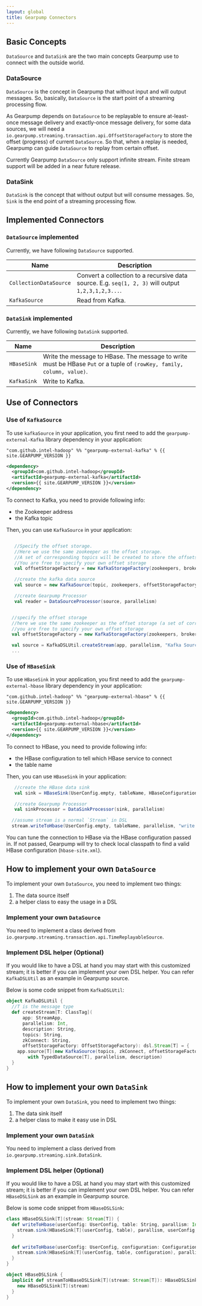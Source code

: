 ```yaml
---
layout: global
title: Gearpump Connectors
---
```


## Basic Concepts
`DataSource` and `DataSink` are the two main concepts Gearpump use to connect with the outside world.

### DataSource
`DataSource` is the concept in Gearpump that without input and will output messages. So, basically, `DataSource` is the start point of a streaming processing flow.

As Gearpump depends on `DataSource` to be replayable to ensure at-least-once message delivery and exactly-once message delivery, for some data sources, we will need a `io.gearpump.streaming.transaction.api.OffsetStorageFactory` to store the offset (progress) of current `DataSource`. So that, when a replay is needed, Gearpump can guide `DataSource` to replay from certain offset.

Currently Gearpump `DataSource` only support infinite stream. Finite stream support will be added in a near future release.

### DataSink
`DataSink` is the concept that without output but will consume messages. So, `Sink` is the end point of a streaming processing flow.

## Implemented Connectors

### `DataSource` implemented
Currently, we have following `DataSource` supported.

Name | Description
-----| ----------
`CollectionDataSource` | Convert a collection to a recursive data source. E.g. `seq(1, 2, 3)` will output `1,2,3,1,2,3...`.
`KafkaSource` | Read from Kafka.

### `DataSink` implemented
Currently, we have following `DataSink` supported.

Name | Description
-----| ----------
`HBaseSink` | Write the message to HBase. The message to write must be HBase `Put` or a tuple of `(rowKey, family, column, value)`.
`KafkaSink` | Write to Kafka.


## Use of Connectors

### Use of `KafkaSource`
To use `kafkaSource` in your application, you first need to add the `gearpump-external-Kafka` library dependency in your application:

```
"com.github.intel-hadoop" %% "gearpump-external-kafka" % {{ site.GEARPUMP_VERSION }}
```

```xml
<dependency>
  <groupId>com.github.intel-hadoop</groupId>
  <artifactId>gearpump-external-kafka</artifactId>
  <version>{{ site.GEARPUMP_VERSION }}</version>
</dependency>
```

To connect to Kafka, you need to provide following info:
 - the Zookeeper address
 - the Kafka topic

Then, you can use `KafkaSource` in your application:

```scala

   //Specify the offset storage.
   //Here we use the same zookeeper as the offset storage.
   //A set of corresponding topics will be created to store the offsets.
   //You are free to specify your own offset storage
   val offsetStorageFactory = new KafkaStorageFactory(zookeepers, brokers)

   //create the kafka data source
   val source = new KafkaSource(topic, zookeepers, offsetStorageFactory)

   //create Gearpump Processor
   val reader = DataSourceProcessor(source, parallelism)
```

```scala

  //specify the offset storage
  //here we use the same zookeeper as the offset storage (a set of corresponding topics will be created to store the offsets)
  //you are free to specify your own offset storage
  val offsetStorageFactory = new KafkaStorageFactory(zookeepers, brokers)

  val source = KafkaDSLUtil.createStream(app, parallelism, "Kafka Source", topics, zookeepers, offsetStorageFactory)
  ...
```

### Use of `HBaseSink`

To use `HBaseSink` in your application, you first need to add the `gearpump-external-hbase` library dependency in your application:


```
"com.github.intel-hadoop" %% "gearpump-external-hbase" % {{ site.GEARPUMP_VERSION }}
```

```xml
<dependency>
  <groupId>com.github.intel-hadoop</groupId>
  <artifactId>gearpump-external-hbase</artifactId>
  <version>{{ site.GEARPUMP_VERSION }}</version>
</dependency>
```


To connect to HBase, you need to provide following info:
 - the HBase configuration to tell which HBase service to connect
 - the table name

Then, you can use `HBaseSink` in your application:

```scala
   //create the HBase data sink
   val sink = HBaseSink(UserConfig.empty, tableName, HBaseConfiguration.create())

   //create Gearpump Processor
   val sinkProcessor = DataSinkProcessor(sink, parallelism)
```

```scala
  //assume stream is a normal `Stream` in DSL
  stream.writeToHbase(UserConfig.empty, tableName, parallelism, "write to HBase")
```

You can tune the connection to HBase via the HBase configuration passed in. If not passed, Gearpump will try to check local classpath to find a valid HBase configuration (`hbase-site.xml`).

## How to implement your own `DataSource`

To implement your own `DataSource`, you need to implement two things:

1. The data source itself
2. a helper class to easy the usage in a DSL

### Implement your own `DataSource`
You need to implement a class derived from `io.gearpump.streaming.transaction.api.TimeReplayableSource`.

### Implement DSL helper (Optional)
If you would like to have a DSL at hand you may start with this customized stream; it is better if you can implement your own DSL helper.
You can refer `KafkaDSLUtil` as an example in Gearpump source.

Below is some code snippet from `KafkaDSLUtil`:

```scala
object KafkaDSLUtil {
  //T is the message type
  def createStream[T: ClassTag](
      app: StreamApp,
      parallelism: Int,
      description: String,
      topics: String,
      zkConnect: String,
      offsetStorageFactory: OffsetStorageFactory): dsl.Stream[T] = {
    app.source[T](new KafkaSource(topics, zkConnect, offsetStorageFactory)
        with TypedDataSource[T], parallelism, description)
  }
}
```

## How to implement your own `DataSink`
To implement your own `DataSink`, you need to implement two things:

1. The data sink itself
2. a helper class to make it easy use in DSL

### Implement your own `DataSink`
You need to implement a class derived from `io.gearpump.streaming.sink.DataSink`.

### Implement DSL helper (Optional)
If you would like to have a DSL at hand you may start with this customized stream; it is better if you can implement your own DSL helper.
You can refer `HBaseDSLSink` as an example in Gearpump source.

Below is some code snippet from `HBaseDSLSink`:

```scala
class HBaseDSLSink[T](stream: Stream[T]) {
  def writeToHbase(userConfig: UserConfig, table: String, parallism: Int, description: String): Stream[T] = {
    stream.sink(HBaseSink[T](userConfig, table), parallism, userConfig, description)
  }
  
  def writeToHbase(userConfig: UserConfig, configuration: Configuration, table: String, parallism: Int, description: String): Stream[T] = {
    stream.sink(HBaseSink[T](userConfig, table, configuration), parallism, userConfig, description)
  }  
}

object HBaseDSLSink {
  implicit def streamToHBaseDSLSink[T](stream: Stream[T]): HBaseDSLSink[T] = {
    new HBaseDSLSink[T](stream)
  }
}
```
